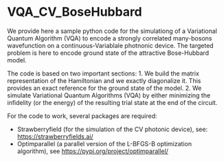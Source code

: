 # VQA_CV_BoseHubbard

We provide here a sample python code for the simulationg of a Variational Quantum Algorithm (VQA) to encode a strongly correlated many-bosons wavefunction on a continuous-Variablale photnonic device. The targeted problem is here to encode ground state of the attractive Bose-Hubbard model. 

The code is based on two important sections:
    1. We build the matrix representation of the Hamiltonian and we exactly diagonalize it.
        This provides an exact reference for the ground state of the model.
    2. We simulate Variational Quantum Algorithms (VQA) by either minimizing the infidelity
       (or the energy) of the resulting trial state at the end of the circuit.

For the code to work, several packages are required:
- Strawberryfield (for the simulation of the CV photonic device), see: https://strawberryfields.ai/ 
- Optimparallel (a parallel version of the L-BFGS-B optimization algorithm), see https://pypi.org/project/optimparallel/
